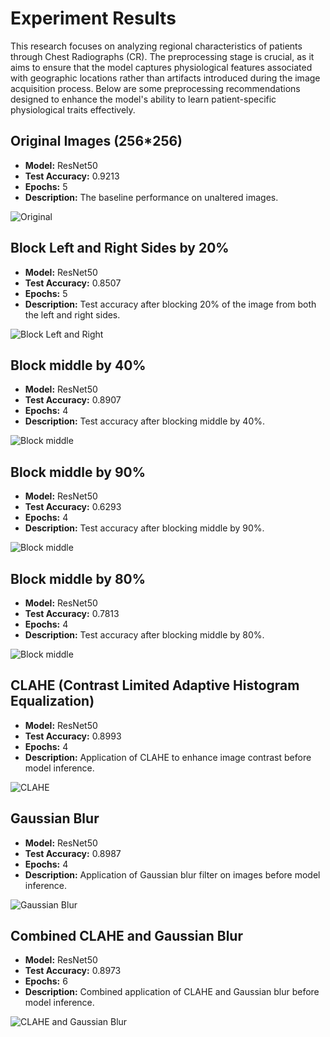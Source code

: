 # Experiment Results 

This research focuses on analyzing regional characteristics of patients through Chest Radiographs (CR). The preprocessing stage is crucial, as it aims to ensure that the model captures physiological features associated with geographic locations rather than artifacts introduced during the image acquisition process. Below are some preprocessing recommendations designed to enhance the model's ability to learn patient-specific physiological traits effectively.

## Original Images (256*256)
- **Model:** ResNet50
- **Test Accuracy:** 0.9213
- **Epochs:** 5
- **Description:** The baseline performance on unaltered images.

![Original](./image_pic/origin.png)

## Block Left and Right Sides by 20%
- **Model:** ResNet50
- **Test Accuracy:** 0.8507
- **Epochs:** 5
- **Description:** Test accuracy after blocking 20% of the image from both the left and right sides.

![Block Left and Right](./image_pic/cover.png)

## Block middle by 40%
- **Model:** ResNet50
- **Test Accuracy:** 0.8907
- **Epochs:** 4
- **Description:** Test accuracy after blocking middle by 40%.  

![Block middle](./image_pic/cover_middle_125.png)

## Block middle by 90%
- **Model:** ResNet50
- **Test Accuracy:** 0.6293
- **Epochs:** 4
- **Description:** Test accuracy after blocking middle by 90%.  

![Block middle](./image_pic/cover_middle_240.png)

## Block middle by 80%
- **Model:** ResNet50
- **Test Accuracy:** 0.7813
- **Epochs:** 4
- **Description:** Test accuracy after blocking middle by 80%.  

![Block middle](./image_pic/cover_middle_200.png)


## CLAHE (Contrast Limited Adaptive Histogram Equalization)
- **Model:** ResNet50
- **Test Accuracy:** 0.8993
- **Epochs:** 4
- **Description:** Application of CLAHE to enhance image contrast before model inference.

![CLAHE](./image_pic/clahe.png)

## Gaussian Blur
- **Model:** ResNet50
- **Test Accuracy:** 0.8987
- **Epochs:** 4
- **Description:** Application of Gaussian blur filter on images before model inference.

![Gaussian Blur](./image_pic/gaussian.png)

## Combined CLAHE and Gaussian Blur
- **Model:** ResNet50
- **Test Accuracy:** 0.8973
- **Epochs:** 6
- **Description:** Combined application of CLAHE and Gaussian blur before model inference.

![CLAHE and Gaussian Blur](./image_pic/CHAHE_Gaussian.png)
